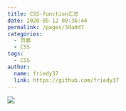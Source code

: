 ```yaml
---
title: CSS-function汇总
date: 2020-05-12 09:36:44
permalink: /pages/3da0d7
categories:
  - 页面
  - CSS
tags:
  - CSS
author:
  name: friedy37
  link: https://github.com/friedy37
---
```

![](https://jsd.cdn.zzko.cn/gh/friedy37/image_store/blog/20200512161232.jpg)
